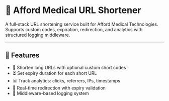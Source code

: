 
# 🔗 Afford Medical URL Shortener

A full-stack URL shortening service built for Afford Medical Technologies.  
Supports custom codes, expiration, redirection, and analytics with structured logging middleware.

---

## 📌 Features

- 🔐 Shorten long URLs with optional custom short codes
- ⏳ Set expiry duration for each short URL
- 📊 Track analytics: clicks, referrers, IPs, timestamps
- 🔄 Real-time redirection with expiry validation
- 📝 Middleware-based logging system 
